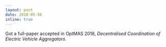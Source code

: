 ```yaml
---
layout: post
date: 2018-05-30
inline: true
---
```

Got a full-paper accepted in OptMAS 2018, *Decentralised Coordination of Electric Vehicle Aggregators*.
